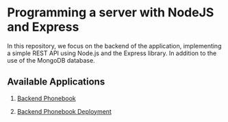# Programming a server with NodeJS and Express

In this repository, we focus on the backend of the application, implementing a simple REST API using Node.js and the Express library. In addition to the use of the MongoDB database.

## Available Applications

1. [Backend Phonebook](./backendPhonebook)  

2. [Backend Phonebook Deployment](./backendPhonebookDeployment)  